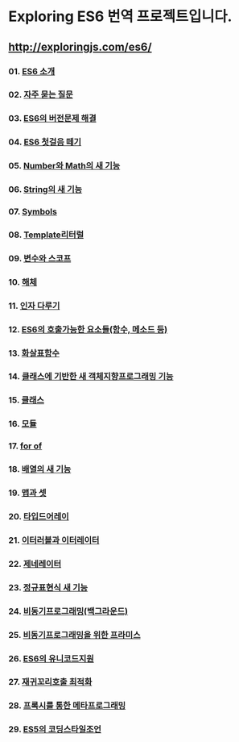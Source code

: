 # Exploring ES6 번역 프로젝트입니다.
## http://exploringjs.com/es6/

### 01. [ES6 소개](/01%20ES6%20%EC%86%8C%EA%B0%9C/README.md)
### 02. [자주 묻는 질문](/02%20%EC%9E%90%EC%A3%BC%20%EB%AC%BB%EB%8A%94%20%EC%A7%88%EB%AC%B8/README.md)
### 03. [ES6의 버전문제 해결](/03%20ES6%EC%9D%98%20%EB%B2%84%EC%A0%84%20%EB%AC%B8%EC%A0%9C%20%ED%95%B4%EA%B2%B0/README.md)
### 04. [ES6 첫걸음 떼기](/04%20ES6%20%EC%B2%AB%EA%B1%B8%EC%9D%8C%20%EB%96%BC%EA%B8%B0/README.md)
### 05. [Number와 Math의 새 기능](/05%20Number와%20Math의%20새%20기능/README.md)
### 06. [String의 새 기능](06%20String의%20새%20기능/README.md)
### 07. [Symbols]()
### 08. [Template리터럴]()
### 09. [변수와 스코프]()
### 10. [해체]()
### 11. [인자 다루기]()
### 12. [ES6의 호출가능한 요소들(함수, 메소드 등)]()
### 13. [화살표함수]()
### 14. [클래스에 기반한 새 객체지향프로그래밍 기능]()
### 15. [클래스]()
### 16. [모듈]()
### 17. [for of]()
### 18. [배열의 새 기능]()
### 19. [맵과 셋]()
### 20. [타입드어레이]()
### 21. [이터러블과 이터레이터]()
### 22. [제네레이터]()
### 23. [정규표현식 새 기능]()
### 24. [비동기프로그래밍(백그라운드)]()
### 25. [비동기프로그래밍을 위한 프라미스]()
### 26. [ES6의 유니코드지원]()
### 27. [재귀꼬리호출 최적화]()
### 28. [프록시를 통한 메타프로그래밍]()
### 29. [ES5의 코딩스타일조언]()
